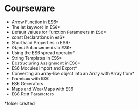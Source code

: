 # Courseware

- Arrow Function in ES6*
- The let keyword in ES6*
- Default Values for Function Parameters in ES6*
- const Declarations in es6*
- Shorthand Properties in ES6*
- Object Enhancements in ES6*
- Using the ES6 spread operator*
- String Templates in ES6*
- Destructuring Assignment in ES6*
- ES6 Modules Import and Export*
- Converting an array-like object into an Array with Array from*
- Promises with ES6
- ES6 Generators
- Maps and WeakMaps with ES6
- ES6 Rest Parameters

*folder created
